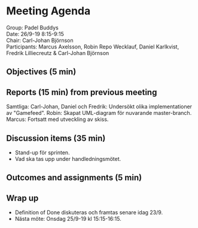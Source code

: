 # Meeting Agenda
Group: Padel Buddys  
Date: 26/9-19 8:15-9:15  
Chair: Carl-Johan Björnson  
Participants: Marcus Axelsson, Robin Repo Wecklauf, Daniel Karlkvist, Fredrik Lilliecreutz & Carl-Johan Björnson

## Objectives (5 min)

## Reports (15 min) from previous meeting
Samtliga:
Carl-Johan, Daniel och Fredrik: Undersökt olika implementationer av "Gamefeed".
Robin: Skapat UML-diagram för nuvarande master-branch.
Marcus: Fortsatt med utveckling av skiss. 

## Discussion items (35 min)
- Stand-up för sprinten. 
- Vad ska tas upp under handledningsmötet. 

## Outcomes and assignments (5 min)


## Wrap up
- Definition of Done diskuteras och framtas senare idag 23/9.
- Nästa möte: Onsdag 25/9-19 kl 15:15-16:15.
